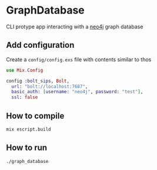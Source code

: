 # GraphDatabase

CLI protype app interacting with a [neo4j](https://neo4j.com) graph database

## Add configuration
Create a `config/config.exs` file with contents similar to thos

```elixir
use Mix.Config

config :bolt_sips, Bolt,
  url: "bolt://localhost:7687",
  basic_auth: [username: "neo4j", password: "test"],
  ssl: false
```

## How to compile
```bash
mix escript.build
```

## How to run
```bash
./graph_database
```